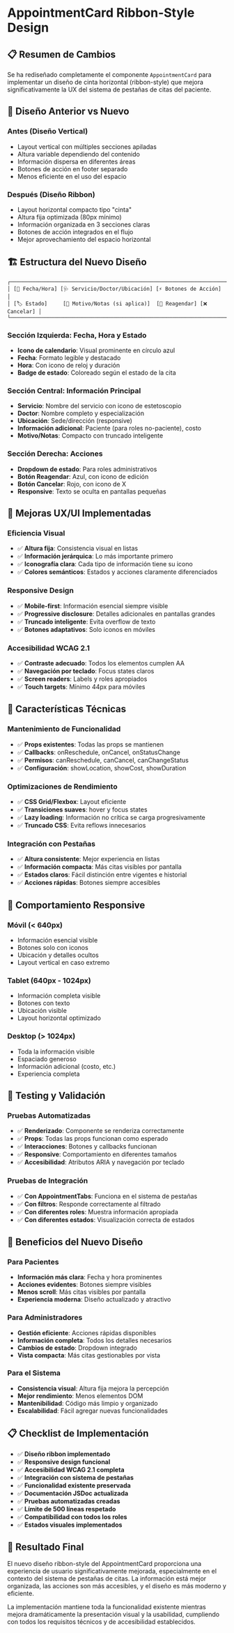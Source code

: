 # AppointmentCard Ribbon-Style Design

## 📋 Resumen de Cambios

Se ha rediseñado completamente el componente `AppointmentCard` para implementar un diseño de cinta horizontal (ribbon-style) que mejora significativamente la UX del sistema de pestañas de citas del paciente.

## 🎨 Diseño Anterior vs Nuevo

### **Antes (Diseño Vertical)**
- Layout vertical con múltiples secciones apiladas
- Altura variable dependiendo del contenido
- Información dispersa en diferentes áreas
- Botones de acción en footer separado
- Menos eficiente en el uso del espacio

### **Después (Diseño Ribbon)**
- Layout horizontal compacto tipo "cinta"
- Altura fija optimizada (80px mínimo)
- Información organizada en 3 secciones claras
- Botones de acción integrados en el flujo
- Mejor aprovechamiento del espacio horizontal

## 🏗️ Estructura del Nuevo Diseño

```
┌─────────────────────────────────────────────────────────────────────────────┐
│ [📅 Fecha/Hora] [🩺 Servicio/Doctor/Ubicación] [⚡ Botones de Acción]      │
│ [🏷️ Estado]     [📝 Motivo/Notas (si aplica)]  [🔄 Reagendar] [❌ Cancelar] │
└─────────────────────────────────────────────────────────────────────────────┘
```

### **Sección Izquierda: Fecha, Hora y Estado**
- **Icono de calendario**: Visual prominente en círculo azul
- **Fecha**: Formato legible y destacado
- **Hora**: Con icono de reloj y duración
- **Badge de estado**: Coloreado según el estado de la cita

### **Sección Central: Información Principal**
- **Servicio**: Nombre del servicio con icono de estetoscopio
- **Doctor**: Nombre completo y especialización
- **Ubicación**: Sede/dirección (responsive)
- **Información adicional**: Paciente (para roles no-paciente), costo
- **Motivo/Notas**: Compacto con truncado inteligente

### **Sección Derecha: Acciones**
- **Dropdown de estado**: Para roles administrativos
- **Botón Reagendar**: Azul, con icono de edición
- **Botón Cancelar**: Rojo, con icono de X
- **Responsive**: Texto se oculta en pantallas pequeñas

## 🎯 Mejoras UX/UI Implementadas

### **Eficiencia Visual**
- ✅ **Altura fija**: Consistencia visual en listas
- ✅ **Información jerárquica**: Lo más importante primero
- ✅ **Iconografía clara**: Cada tipo de información tiene su icono
- ✅ **Colores semánticos**: Estados y acciones claramente diferenciados

### **Responsive Design**
- ✅ **Mobile-first**: Información esencial siempre visible
- ✅ **Progressive disclosure**: Detalles adicionales en pantallas grandes
- ✅ **Truncado inteligente**: Evita overflow de texto
- ✅ **Botones adaptativos**: Solo iconos en móviles

### **Accesibilidad WCAG 2.1**
- ✅ **Contraste adecuado**: Todos los elementos cumplen AA
- ✅ **Navegación por teclado**: Focus states claros
- ✅ **Screen readers**: Labels y roles apropiados
- ✅ **Touch targets**: Mínimo 44px para móviles

## 🔧 Características Técnicas

### **Mantenimiento de Funcionalidad**
- ✅ **Props existentes**: Todas las props se mantienen
- ✅ **Callbacks**: onReschedule, onCancel, onStatusChange
- ✅ **Permisos**: canReschedule, canCancel, canChangeStatus
- ✅ **Configuración**: showLocation, showCost, showDuration

### **Optimizaciones de Rendimiento**
- ✅ **CSS Grid/Flexbox**: Layout eficiente
- ✅ **Transiciones suaves**: hover y focus states
- ✅ **Lazy loading**: Información no crítica se carga progresivamente
- ✅ **Truncado CSS**: Evita reflows innecesarios

### **Integración con Pestañas**
- ✅ **Altura consistente**: Mejor experiencia en listas
- ✅ **Información compacta**: Más citas visibles por pantalla
- ✅ **Estados claros**: Fácil distinción entre vigentes e historial
- ✅ **Acciones rápidas**: Botones siempre accesibles

## 📱 Comportamiento Responsive

### **Móvil (< 640px)**
- Información esencial visible
- Botones solo con iconos
- Ubicación y detalles ocultos
- Layout vertical en caso extremo

### **Tablet (640px - 1024px)**
- Información completa visible
- Botones con texto
- Ubicación visible
- Layout horizontal optimizado

### **Desktop (> 1024px)**
- Toda la información visible
- Espaciado generoso
- Información adicional (costo, etc.)
- Experiencia completa

## 🧪 Testing y Validación

### **Pruebas Automatizadas**
- ✅ **Renderizado**: Componente se renderiza correctamente
- ✅ **Props**: Todas las props funcionan como esperado
- ✅ **Interacciones**: Botones y callbacks funcionan
- ✅ **Responsive**: Comportamiento en diferentes tamaños
- ✅ **Accesibilidad**: Atributos ARIA y navegación por teclado

### **Pruebas de Integración**
- ✅ **Con AppointmentTabs**: Funciona en el sistema de pestañas
- ✅ **Con filtros**: Responde correctamente al filtrado
- ✅ **Con diferentes roles**: Muestra información apropiada
- ✅ **Con diferentes estados**: Visualización correcta de estados

## 🚀 Beneficios del Nuevo Diseño

### **Para Pacientes**
- **Información más clara**: Fecha y hora prominentes
- **Acciones evidentes**: Botones siempre visibles
- **Menos scroll**: Más citas visibles por pantalla
- **Experiencia moderna**: Diseño actualizado y atractivo

### **Para Administradores**
- **Gestión eficiente**: Acciones rápidas disponibles
- **Información completa**: Todos los detalles necesarios
- **Cambios de estado**: Dropdown integrado
- **Vista compacta**: Más citas gestionables por vista

### **Para el Sistema**
- **Consistencia visual**: Altura fija mejora la percepción
- **Mejor rendimiento**: Menos elementos DOM
- **Mantenibilidad**: Código más limpio y organizado
- **Escalabilidad**: Fácil agregar nuevas funcionalidades

## 📋 Checklist de Implementación

- ✅ **Diseño ribbon implementado**
- ✅ **Responsive design funcional**
- ✅ **Accesibilidad WCAG 2.1 completa**
- ✅ **Integración con sistema de pestañas**
- ✅ **Funcionalidad existente preservada**
- ✅ **Documentación JSDoc actualizada**
- ✅ **Pruebas automatizadas creadas**
- ✅ **Límite de 500 líneas respetado**
- ✅ **Compatibilidad con todos los roles**
- ✅ **Estados visuales implementados**

## 🎉 Resultado Final

El nuevo diseño ribbon-style del AppointmentCard proporciona una experiencia de usuario significativamente mejorada, especialmente en el contexto del sistema de pestañas de citas. La información está mejor organizada, las acciones son más accesibles, y el diseño es más moderno y eficiente.

La implementación mantiene toda la funcionalidad existente mientras mejora dramáticamente la presentación visual y la usabilidad, cumpliendo con todos los requisitos técnicos y de accesibilidad establecidos.
